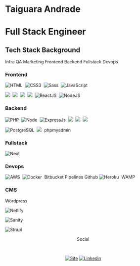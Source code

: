 <h1>Taiguara Andrade</h1>
<h1>Full Stack Engineer</h1>

## Tech Stack Background

Infra
QA
Marketing
Frontend
Backend
Fullstack
Devops

### Frontend

![HTML](https://img.shields.io/badge/HTML5-E34F26?style=flat&logo=html5&logoColor=white)&nbsp;
![CSS3](https://img.shields.io/badge/CSS3-1572B6?style=flat&logo=css3&logoColor=white)&nbsp;
![Sass](https://img.shields.io/badge/Sass-CC6699?style=flat&logo=sass&logoColor=white)&nbsp;
![JavaScript](https://img.shields.io/badge/-JavaScript-FEAE32?style=flat&logoColor=fff&logo=javascript)&nbsp;

![](https://img.shields.io/badge/AngularJS-E23237?style=flat&logo=angularjs&logoColor=white)&nbsp;
![](https://img.shields.io/badge/Bootstrap-563D7C?style=flat&logo=bootstrap&logoColor=white)&nbsp;
![](https://img.shields.io/badge/styled--components-DB7093?style=flat&logo=styled-components&logoColor=white)&nbsp;
![](https://img.shields.io/badge/jQuery-0769AD?style=flat&logo=jquery&logoColor=white)&nbsp;
![ReactJS](https://img.shields.io/badge/React-20232A?style=flat&logo=react&logoColor=61DAFB)&nbsp;
![NodeJS](https://img.shields.io/badge/Gatsby-663399?style=flat&logo=gatsby&logoColor=white)&nbsp;

### Backend

![PHP](https://img.shields.io/badge/PHP-777BB4?style=flat&logo=php&logoColor=white)&nbsp;
![Node](https://img.shields.io/badge/-Node.js-5B9856?style=flat&logoColor=fff&logo=node.js)&nbsp;
![ExpressJs](https://img.shields.io/badge/Express.js-404D59?style=flat&logo=express&logoColor=white)&nbsp;
![](https://img.shields.io/badge/C%23-239120?style=flat&logo=c-sharp&logoColor=white)&nbsp;
![](https://img.shields.io/badge/Ruby_on_Rails-CC0000?style=flat&logo=ruby-on-rails&logoColor=white)&nbsp;
![](https://img.shields.io/badge/Ruby-CC342D?style=flat&logo=ruby&logoColor=white)&nbsp;


![PostgreSQL](https://img.shields.io/badge/-PostgreSQL-336791?style=flat&logoColor=fff&logo=postgresql)&nbsp;
![](https://img.shields.io/badge/MySQL-00000F?style=flat&logo=mysql&logoColor=white)&nbsp;
phpmyadmin

### Fullstack

![Next](https://img.shields.io/badge/NextJS-CC342D?style=flat&logo=next&logoColor=black)&nbsp;

### Devops
![AWS](https://img.shields.io/badge/AWS%20-%23FF9900.svg?&style=flat&logo=amazon-aws&logoColor=232F3E)&nbsp; 
![Docker](https://img.shields.io/badge/-Docker-099cec?style=flat&logoColor=fff&logo=docker)&nbsp;
Bitbucket Pipelines
Github
![Heroku]( https://img.shields.io/badge/Heroku-430098?style=flat&logo=heroku&logoColor=white)&nbsp;
WAMP

### CMS
Wordpress

![Netlify](https://img.shields.io/badge/Netlify-00C7B7?style=flat&logo=netlify&logoColor=white)&nbsp;

![Sanity]()&nbsp;

![Strapi]()&nbsp;


<div>
   <p align="center">Social</p><br>
   <p align="center">
       <a href="https://taiguaras.xyz"><img alt="Site" src="https://img.shields.io/badge/-WWW-000?style=for-the-badge&logo=dev.to&logoColor=white"></a>
      <a href="https://www.linkedin.com/in/taiguaras"><img alt="Linkedin" src="https://img.shields.io/badge/-LinkedIn-blue?style=for-the-badge&logo=Linkedin&logoColor=white"></a>
   </p>
</div>


